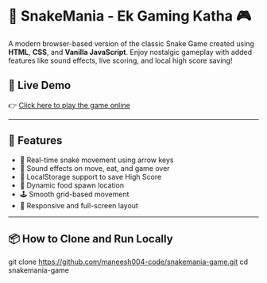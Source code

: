 # 🐍 SnakeMania - Ek Gaming Katha 🎮

A modern browser-based version of the classic Snake Game created using **HTML**, **CSS**, and **Vanilla JavaScript**. Enjoy nostalgic gameplay with added features like sound effects, live scoring, and local high score saving!

## 🔗 Live Demo

👉 [Click here to play the game online](https://maneesh004-code.github.io/snakemania-game/)



---

## 🚀 Features

- 🎯 Real-time snake movement using arrow keys
- 🎵 Sound effects on move, eat, and game over
- 🧠 LocalStorage support to save High Score
- 🍎 Dynamic food spawn location
- 🕹️ Smooth grid-based movement
- 📱 Responsive and full-screen layout

---


## 📦 How to Clone and Run Locally


git clone https://github.com/maneesh004-code/snakemania-game.git
cd snakemania-game

